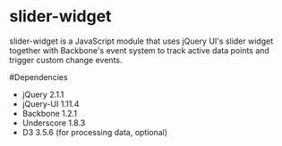 # slider-widget
slider-widget is a JavaScript module that uses jQuery UI's slider widget together with Backbone's event system to track active data points and trigger custom change events.

#Dependencies
* jQuery 2.1.1
* jQuery-UI 1.11.4
* Backbone 1.2.1
* Underscore 1.8.3
* D3 3.5.6 (for processing data, optional)
